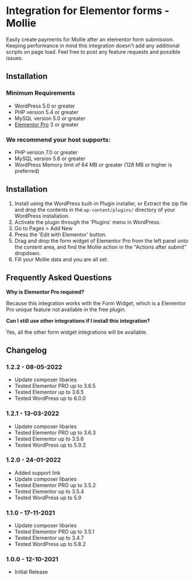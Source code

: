 # Integration for Elementor forms - Mollie

Easily create payments for Mollie after an elementor form submission.
Keeping performance in mind this integration doesn't add any additional scripts on page load. 
Feel free to post any feature requests and possible issues.

## Installation

### Minimum Requirements

* WordPress 5.0 or greater
* PHP version 5.4 or greater
* MySQL version 5.0 or greater
* [Elementor Pro](https://elementor.com) 3 or greater

### We recommend your host supports:

* PHP version 7.0 or greater
* MySQL version 5.6 or greater
* WordPress Memory limit of 64 MB or greater (128 MB or higher is preferred)


## Installation

1. Install using the WordPress built-in Plugin installer, or Extract the zip file and drop the contents in the `wp-content/plugins/` directory of your WordPress installation.
2. Activate the plugin through the 'Plugins' menu in WordPress.
3. Go to Pages > Add New
4. Press the 'Edit with Elementor' button.
5. Drag and drop the form widget of Elementor Pro from the left panel onto the content area, and find the Mollie action in the "Actions after submit" dropdown.
6. Fill your Mollie data and you are all set.


## Frequently Asked Questions

**Why is Elementor Pro required?**

Because this integration works with the Form Widget, which is a Elementor Pro unique feature not available in the free plugin.

**Can I still use other integrations if I install this integration?**

Yes, all the other form widget integrations will be available.

## Changelog

### 1.2.2 - 08-05-2022
* Update composer libaries
* Tested Elementor PRO up to 3.6.5
* Tested Elementor up to 3.6.5
* Tested WordPress up to 6.0.0

### 1.2.1 - 13-03-2022
* Update composer libaries
* Tested Elementor PRO up to 3.6.3
* Tested Elementor up to 3.5.6
* Tested WordPress up to 5.9.2

### 1.2.0 - 24-01-2022
* Added support link
* Update composer libaries
* Tested Elementor PRO up to 3.5.2
* Tested Elementor up to 3.5.4
* Tested WordPress up to 5.9

### 1.1.0 - 17-11-2021
* Update composer libaries
* Tested Elementor PRO up to 3.5.1
* Tested Elementor up to 3.4.7
* Tested WordPress up to 5.8.2

### 1.0.0 - 12-10-2021
* Initial Release